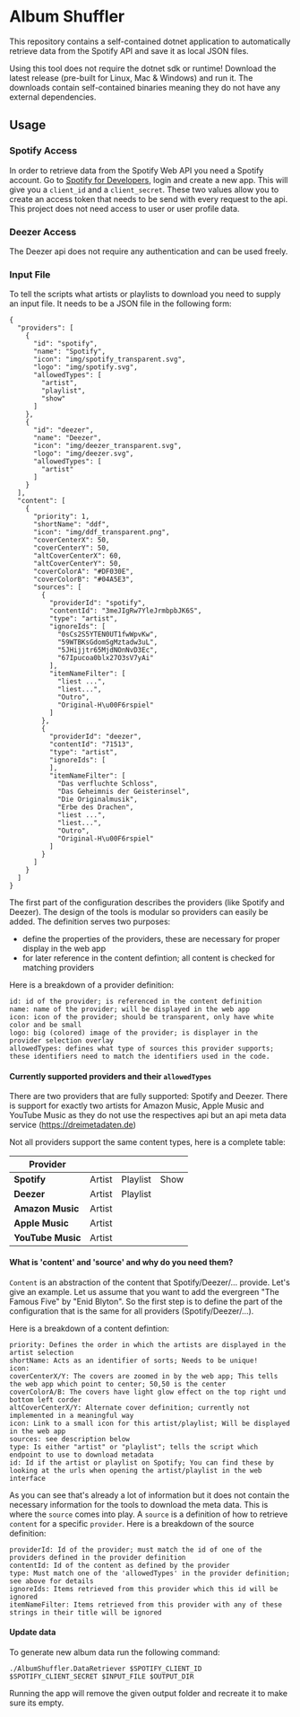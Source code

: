 # Album Shuffler
This repository contains a self-contained dotnet application to automatically retrieve data from the Spotify API and save it as local JSON files.

Using this tool does not require the dotnet sdk or runtime! Download the latest release (pre-built for Linux, Mac & Windows) and run it. The downloads contain self-contained binaries meaning they do not have any external dependencies.

## Usage

### Spotify Access
In order to retrieve data from the Spotify Web API you need a Spotify account. Go to [Spotify for Developers](https://developer.spotify.com/), login and create a new app. This will give you a `client_id` and a `client_secret`. These two values allow you to create an access token that needs to be send with every request to the api. This project does not need access to user or user profile data.

### Deezer Access
The Deezer api does not require any authentication and can be used freely. 

### Input File
To tell the scripts what artists or playlists to download you need to supply an input file. It needs to be a JSON file in the following form:
```
{
  "providers": [
    {
      "id": "spotify",
      "name": "Spotify",
      "icon": "img/spotify_transparent.svg",
      "logo": "img/spotify.svg",
      "allowedTypes": [
        "artist",
        "playlist",
        "show"
      ]
    },
    {
      "id": "deezer",
      "name": "Deezer",
      "icon": "img/deezer_transparent.svg",
      "logo": "img/deezer.svg",
      "allowedTypes": [
        "artist"
      ]
    }
  ],
  "content": [
    {
      "priority": 1,
      "shortName": "ddf",
      "icon": "img/ddf_transparent.png",
      "coverCenterX": 50,
      "coverCenterY": 50,
      "altCoverCenterX": 60,
      "altCoverCenterY": 50,
      "coverColorA": "#DF030E",
      "coverColorB": "#04A5E3",
      "sources": [
        {
          "providerId": "spotify",
          "contentId": "3meJIgRw7YleJrmbpbJK6S",
          "type": "artist",
          "ignoreIds": [
            "0sCs2S5YTEN0UT1fwWpvKw",
            "59WTBKsGdomSgMztadw3uL",
            "5JHijjtr65MjdNOnNvD3Ec",
            "67Ipucoa0blx27O3sV7yAi"
          ],
          "itemNameFilter": [
            "liest ...",
            "liest...",
            "Outro",
            "Original-H\u00F6rspiel"
          ]
        },
        {
          "providerId": "deezer",
          "contentId": "71513",
          "type": "artist",
          "ignoreIds": [
          ],
          "itemNameFilter": [
            "Das verfluchte Schloss",
            "Das Geheimnis der Geisterinsel",
            "Die Originalmusik",
            "Erbe des Drachen",
            "liest ...",
            "liest...",
            "Outro",
            "Original-H\u00F6rspiel"
          ]
        }
      ]
    }
  ]
}
```
The first part of the configuration describes the providers (like Spotify and Deezer). The design of the tools is modular so providers can easily be added.
The definition serves two purposes:
- define the properties of the providers, these are necessary for proper display in the web app
- for later reference in the content defintion; all content is checked for matching providers

Here is a breakdown of a provider definition:
```
id: id of the provider; is referenced in the content definition
name: name of the provider; will be displayed in the web app
icon: icon of the provider; should be transparent, only have white color and be small
logo: big (colored) image of the provider; is displayer in the provider selection overlay
allowedTypes: defines what type of sources this provider supports; these identifiers need to match the identifiers used in the code.
```

#### Currently supported providers and their `allowedTypes`

There are two providers that are fully supported: Spotify and Deezer. There is support for exactly two artists for Amazon Music, Apple Music and YouTube Music as they do not use the respectives api but an api meta data service (https://dreimetadaten.de)

Not all providers support the same content types, here is a complete table:

| Provider          ||||
|-------------------|--------|----------|------|
| **Spotify**       | Artist | Playlist | Show |
| **Deezer**        | Artist | Playlist |      |
| **Amazon Music**  | Artist |          |      |
| **Apple Music**   | Artist |          |      |
| **YouTube Music** | Artist |          |      |

#### What is 'content' and 'source' and why do you need them?
`Content` is an abstraction of the content that Spotify/Deezer/... provide. Let's give an example. Let us assume that you want to add the evergreen "The Famous Five" by "Enid Blyton".
So the first step is to define the part of the configuration that is the same for all providers (Spotify/Deezer/...).

Here is a breakdown of a content defintion:
```
priority: Defines the order in which the artists are displayed in the artist selection
shortName: Acts as an identifier of sorts; Needs to be unique!
icon:
coverCenterX/Y: The covers are zoomed in by the web app; This tells the web app which point to center; 50,50 is the center
coverColorA/B: The covers have light glow effect on the top right und bottom left corder
altCoverCenterX/Y: Alternate cover definition; currently not implemented in a meaningful way
icon: Link to a small icon for this artist/playlist; Will be displayed in the web app
sources: see description below
type: Is either "artist" or "playlist"; tells the script which endpoint to use to download metadata
id: Id if the artist or playlist on Spotify; You can find these by looking at the urls when opening the artist/playlist in the web interface
```

As you can see that's already a lot of information but it does not contain the necessary information for the tools to download the meta data. This is where the `source` comes into play. A `source` is a definition of how to retrieve `content` for a specific `provider`.
Here is a breakdown of the source definition:
```
providerId: Id of the provider; must match the id of one of the providers defined in the provider definition
contentId: Id of the content as defined by the provider
type: Must match one of the 'allowedTypes' in the provider definition; see above for details
ignoreIds: Items retrieved from this provider which this id will be ignored
itemNameFilter: Items retrieved from this provider with any of these strings in their title will be ignored
```

#### Update data
To generate new album data run the following command:
```
./AlbumShuffler.DataRetriever $SPOTIFY_CLIENT_ID $SPOTIFY_CLIENT_SECRET $INPUT_FILE $OUTPUT_DIR
```
Running the app will remove the given output folder and recreate it to make sure its empty.
